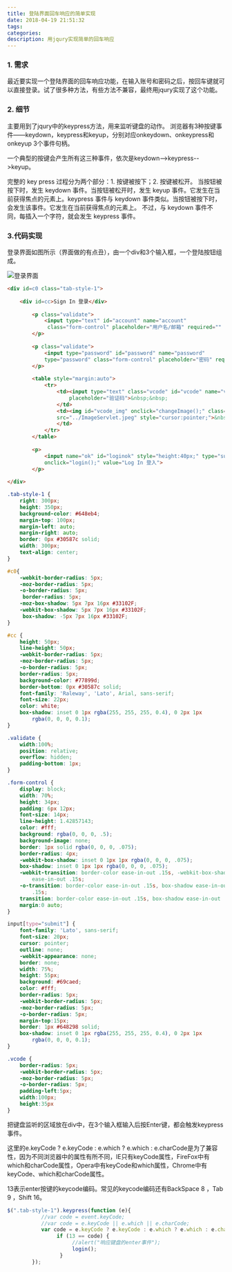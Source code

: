 ```yaml
---
title: 登陆界面回车响应的简单实现
date: 2018-04-19 21:51:32
tags:
categories:
description: 用jqury实现简单的回车响应
---
```


### 1. 需求
最近要实现一个登陆界面的回车响应功能，在输入账号和密码之后，按回车键就可以直接登录。试了很多种方法，有些方法不兼容，最终用jqury实现了这个功能。
### 2. 细节
主要用到了jqury中的keypress方法，用来监听键盘的动作。
浏览器有3种按键事件——keydown，keypress和keyup，分别对应onkeydown、onkeypress和onkeyup 3个事件句柄。

一个典型的按键会产生所有这三种事件，依次是keydown-->keypress-->keyup。

完整的 key press 过程分为两个部分：1. 按键被按下；2. 按键被松开。
当按钮被按下时，发生 keydown 事件。当按钮被松开时，发生 keyup 事件。它发生在当前获得焦点的元素上。keypress 事件与 keydown 事件类似。当按钮被按下时，会发生该事件。它发生在当前获得焦点的元素上。
不过，与 keydown 事件不同，每插入一个字符，就会发生 keypress 事件。

### 3.代码实现
登录界面如图所示（界面做的有点丑），由一个div和3个输入框，一个登陆按钮组成。

![登录界面](http://p7f8vq3cr.bkt.clouddn.com/%E7%99%BB%E5%BD%95%E7%95%8C%E9%9D%A2.PNG)

```html
<div id=c0 class="tab-style-1">
	  
	<div id=cc>Sign In 登录</div>
			     
		<p class="validate">
			<input type="text" id="account" name="account"
			 class="form-control" placeholder="用户名/邮箱" required="" autofocus="" value=""> 		
		</p>
				 
		<p class="validate">
			<input type="password" id="password" name="password"
			type="password" class="form-control" placeholder="密码" required="" value=""> 
		</p>
				
		<table style="margin:auto">
			<tr>
				<td><input type="text" class="vcode" id="vcode" name="vcode"
					placeholder="验证码">&nbsp;&nbsp;
				</td>
				<td><img id="vcode_img" onclick="changeImage();" class="vcode"
				src="../ImageServlet.jpeg" style="cursor:pointer;">&nbsp;
				</td>
			</tr>
		</table>
			     
		<p>
			<input name="ok" id="loginok" style="height:40px;" type="submit"
			onclick="login();" value="Log In 登入">
		</p>
			     
</div>

```

```css
.tab-style-1 {
	right: 300px;
	height: 350px;
	background-color: #648eb4;
	margin-top: 100px;
	margin-left: auto;
	margin-right: auto;
	border: 0px #30587c solid;
	width: 300px;
	text-align: center;
}

#c0{
	-webkit-border-radius: 5px;
	-moz-border-radius: 5px;
	-o-border-radius: 5px;
	 border-radius: 5px;
	-moz-box-shadow: 5px 7px 16px #33102F;
	-webkit-box-shadow: 5px 7px 16px #33102F;
	 box-shadow: -5px 7px 16px #33102F;
}

#cc {
    height: 50px;
    line-height: 50px;
	-webkit-border-radius: 5px;
	-moz-border-radius: 5px;
	-o-border-radius: 5px;
	border-radius: 5px;
	background-color: #77899d;
	border-bottom: 0px #30587c solid;
	font-family: 'Raleway', 'Lato', Arial, sans-serif;
	font-size: 22px;
	color: white;
	box-shadow: inset 0 1px rgba(255, 255, 255, 0.4), 0 2px 1px
		rgba(0, 0, 0, 0.1);
}

.validate {
	width:100%;
	position: relative;
	overflow: hidden;
	padding-bottom: 1px;
}

.form-control {
	display: block;
	width: 70%;
	height: 34px;
	padding: 6px 12px;
	font-size: 14px;
	line-height: 1.42857143;
	color: #fff;
	background: rgba(0, 0, 0, .5);
	background-image: none;
	border: 1px solid rgba(0, 0, 0, .075);
	border-radius: 4px;
	-webkit-box-shadow: inset 0 1px 1px rgba(0, 0, 0, .075);
	box-shadow: inset 0 1px 1px rgba(0, 0, 0, .075);
	-webkit-transition: border-color ease-in-out .15s, -webkit-box-shadow
		ease-in-out .15s;
	-o-transition: border-color ease-in-out .15s, box-shadow ease-in-out
		.15s;
	transition: border-color ease-in-out .15s, box-shadow ease-in-out .15s;
	margin:0 auto;
}

input[type="submit"] {
	font-family: 'Lato', sans-serif;
	font-size: 20px;
	cursor: pointer;
	outline: none;
	-webkit-appearance: none;
	border: none;
	width: 75%;
	height: 55px;
	background: #69caed;
	color: #fff;
	border-radius: 5px;
	-webkit-border-radius: 5px;
	-moz-border-radius: 5px;
	-o-border-radius: 5px;
	margin-top:15px;
	border: 1px #648298 solid;
	box-shadow: inset 0 1px rgba(255, 255, 255, 0.4), 0 2px 1px
		rgba(0, 0, 0, 0.1);
}

.vcode {
	border-radius: 5px;
	-webkit-border-radius: 5px;
	-moz-border-radius: 5px;
	-o-border-radius: 5px;
	padding-left:5px;
	width:100px;
	height:35px
}

```

把键盘监听的区域放在div中，在3个输入框输入后按Enter键，都会触发keypress事件。

这里的e.keyCode ? e.keyCode : e.which ? e.which : e.charCode是为了兼容性，因为不同浏览器中的属性有所不同，IE只有keyCode属性，FireFox中有which和charCode属性，Opera中有keyCode和which属性，Chrome中有keyCode、which和charCode属性。

13表示enter按键的keycode编码。常见的keycode编码还有BackSpace 8 ，Tab 9 ，Shift 16。

```js
$(".tab-style-1").keypress(function (e){  
		   //var code = event.keyCode;  
		   //var code = e.keyCode || e.which || e.charCode;  
		   var code = e.keyCode ? e.keyCode : e.which ? e.which : e.charCode;
		        if (13 == code) {  
		             //alert("响应键盘的enter事件");  
		             login();
		         }  
		});  
```

